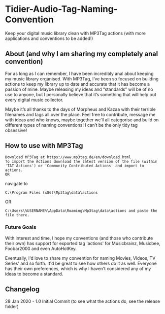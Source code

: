 # Tidier-Audio-Tag-Naming-Convention
Keep your digital music library clean with MP3Tag actions (with more applications and conventions to be added!)

## About (and why I am sharing my completely anal convention)
For as long as I can remember, I have been incredibly anal about keeping my music library organised. With MP3Tag, I’ve been so focused on building actions to keep my library up to date and accurate that it has become a passion of mine. Maybe releasing my ideas and “standards” will be of no use to anyone, but I personally believe that it’s something that will help out every digital music collector.

Maybe it’s all thanks to the days of Morpheus and Kazaa with their terrible filenames and tags all over the place.
Feel free to contribute, message me with ideas and who knows, maybe together we’ll all categorise and build on different types of naming conventions! I can’t be the only tidy tag obsessive!

## How to use with MP3Tag
```
Download MP3Tag at https://www.mp3tag.de/en/download.html
To import the Actions download the latest version of the file (within 'TAT Actions') or 'Community Contributed Actions' and import to actions.
OR 
 ```
navigate to
 ```
C:\Program Files (x86)\Mp3tag\data\actions
 ```

OR

```
C:\Users\%USERNAME%\AppData\Roaming\Mp3tag\data\actions and paste the file there.
```

### Future Goals
With interest and time, I hope my conventions (and those who contribute their own) has support for exported tag 'actions' for Musicbrainz, Musicbee, Foobar2000 and even AutoHotKey.

Eventually, I'd love to share my convention for naming Movies, Videos, TV Series' and so forth. It'd be great to see how others do it as well. Everyone has their own preferences, which is why I haven't considered any of my ideas to become a standard.

## Changelog
28 Jan 2020 - 1.0 Initial Commit (to see what the actions do, see the release folder)

